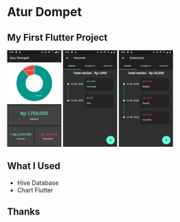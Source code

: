 # Atur Dompet

## My First Flutter Project

<img src="screenshot/home.png" width="25%" />
<img src="screenshot/income.png" width="25%" />
<img src="screenshot/outcome.png" width="25%" />

## What I Used

* Hive Database
* Chart Flutter

## Thanks
